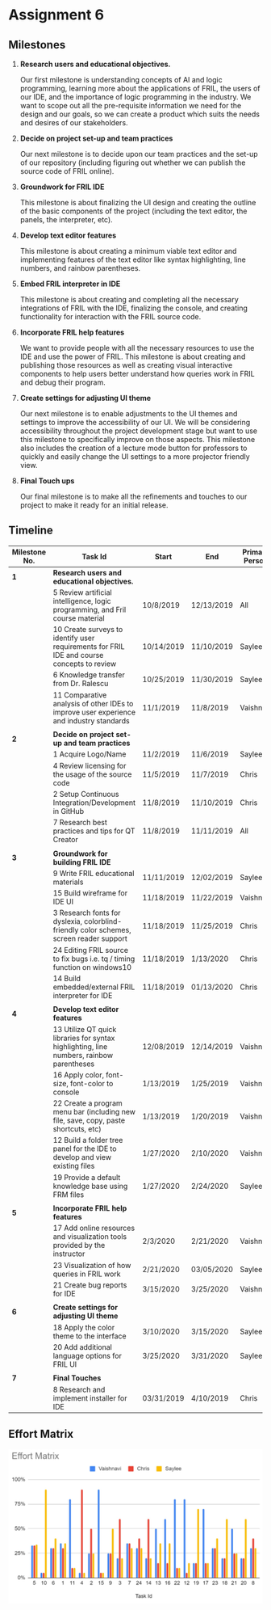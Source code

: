 # Assignment 6

## Milestones

1. **Research users and educational objectives.**

    Our first milestone is understanding concepts of AI and logic programming, learning more about the applications of FRIL, the users of our IDE, and the importance of logic programming in the industry. We want to scope out all the pre-requisite information we need for the design and our goals, so we can create a product which suits the needs and desires of our stakeholders.


2. **Decide on project set-up and team practices**

    Our next milestone is to decide upon our team practices and the set-up of our repository (including figuring out whether we can publish the source code of FRIL online).

3. **Groundwork for FRIL IDE**

    This milestone is about finalizing the UI design and creating the outline of the basic components of the project (including the text editor, the panels, the interpreter, etc).

4. **Develop text editor features**

    This milestone is about creating a minimum viable text editor and implementing features of the text editor like syntax highlighting, line numbers, and rainbow parentheses.

5. **Embed FRIL interpreter in IDE**

    This milestone is about creating and completing all the necessary integrations of FRIL with the IDE, finalizing the console, and creating functionality for interaction with the FRIL source code.

6. **Incorporate FRIL help features**

    We want to provide people with all the necessary resources to use the IDE and use the power of FRIL. This milestone is about creating and publishing those resources as well as creating visual interactive components to help users better understand how queries work in FRIL and debug their program.

7. **Create settings for adjusting UI theme**

    Our next milestone is to enable adjustments to the UI themes and settings to improve the accessibility of our UI. We will be considering accessibility throughout the project development stage but want to use this milestone to specifically improve on those aspects. This milestone also includes the creation of a lecture mode button for professors to quickly and easily change the UI settings to a more projector friendly view.

8. **Final Touch ups**

	Our final milestone is to make all the refinements and touches to our project to make it ready for an initial release.

## Timeline
| Milestone No. | Task Id                                                                                    | Start      | End        | Primary Person |
|---------------|--------------------------------------------------------------------------------------------|------------|------------|----------------|
| **1**             | **Research users and educational objectives.**                                                 |            |            |                |
|               | 5 Review artificial intelligence, logic programming, and Fril course material              | 10/8/2019  | 12/13/2019 | All            |
|               | 10 Create surveys to identify user requirements for FRIL IDE and course concepts to review | 10/14/2019 | 11/10/2019 | Saylee         |
|               | 6 Knowledge transfer from Dr. Ralescu                                                      | 10/25/2019 | 11/30/2019 | Saylee         |
|               | 11 Comparative analysis of other IDEs to improve user experience and industry standards    | 11/1/2019  | 11/8/2019  | Vaishnavi      |
|               |                                                                                            |            |            |                |
|**2**             | **Decide on project set-up and team practices**                                                |            |            |                |
|               | 1 Acquire Logo/Name                                                                        | 11/2/2019  | 11/6/2019  | Saylee         |
|               | 4 Review licensing for the usage of the source code                                        | 11/5/2019  | 11/7/2019  | Chris          |
|               | 2 Setup Continuous Integration/Development in GitHub                                       | 11/8/2019  | 11/10/2019 | Chris          |
|               | 7 Research best practices and tips for QT Creator                                          | 11/8/2019  | 11/11/2019 | All            |
|               |                                                                                            |            |            |                |
| **3**             | **Groundwork for building FRIL IDE**                                                           |            |            |                |
|               | 9 Write FRIL educational materials                                                         | 11/11/2019 | 12/02/2019 | Saylee         |
|               | 15 Build wireframe for IDE UI                                                              | 11/18/2019 | 11/22/2019 | Vaishnavi      |
|               | 3 Research fonts for dyslexia, colorblind-friendly color schemes, screen reader support    | 11/18/2019 | 11/25/2019 | Chris          |
|               | 24 Editing FRIL source to fix bugs i.e. tq / timing function on windows10                  | 11/18/2019 | 1/13/2020  | Chris          |
|               | 14 Build embedded/external FRIL interpreter for IDE                                        | 11/18/2019 | 01/13/2020 | Chris          |
|               |                                                                                            |            |            |                |
| **4**             | **Develop text editor features**                                                               |            |            |                |
|               | 13 Utilize QT quick libraries for syntax highlighting, line numbers, rainbow parentheses   | 12/08/2019 | 12/14/2019 | Vaishnavi      |
|               | 16 Apply color, font-size, font-color to console                                           | 1/13/2019  | 1/25/2019  | Vaishnavi      |
|               | 22 Create a program menu bar (including new file, save, copy, paste shortcuts, etc)        | 1/13/2019  | 1/20/2019  | Vaishnavi      |
|               | 12 Build a folder tree panel for the IDE to develop and view existing files                | 1/27/2020  | 2/10/2020  | Vaishnavi      |
|               | 19 Provide a default knowledge base using FRM files                                        | 1/27/2020  | 2/24/2020  | Saylee         |
|               |                                                                                            |            |            |                |
| **5**             | **Incorporate FRIL help features**                                                             |            |            |                |
|               | 17 Add online resources and visualization tools provided by the instructor                 | 2/3/2020   | 2/21/2020  | Vaishnavi      |
|               | 23 Visualization of how queries in FRIL work                                               | 2/21/2020  | 03/05/2020 | Saylee         |
|               | 21 Create bug reports for IDE                                                              | 3/15/2020  | 3/25/2020  | Vaishnavi      |
|               |                                                                                            |            |            |                |
| **6**             | **Create settings for adjusting UI theme**                                                     |            |            |                |
|               | 18 Apply the color theme to the interface                                                  | 3/10/2020  | 3/15/2020  | Saylee         |
|               | 20 Add additional language options for FRIL UI                                             | 3/25/2020  | 3/31/2020  | Saylee         |
|               |                                                                                            |            |            |                |
| **7**             | **Final Touches**                                                                              |            |            |                |
|              | 8 Research and implement installer for IDE                                                 | 03/31/2019 | 4/10/2019  | Chris          |


## Effort Matrix

![Alt text](images/EffortMatrix.jpg?raw=true "Effort Matrix Picture")
